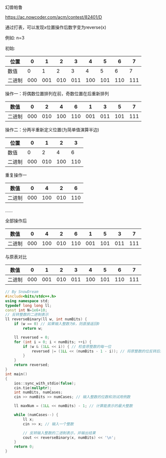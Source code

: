 幻兽帕鲁

https://ac.nowcoder.com/acm/contest/82401/D

通过打表，可以发现x位置操作后数字变为reverse(x)

例如: n=3

初始:

| 位置   | 0    | 1    | 2    | 3    | 4    | 5    | 6    | 7    |
| ------ | ---- | ---- | ---- | ---- | ---- | ---- | ---- | ---- |
| 数值   | 0    | 1    | 2    | 3    | 4    | 5    | 6    | 7    |
| 二进制 | 000  | 001  | 010  | 011  | 100  | 101  | 110  | 111  |

操作一：将偶数位置排列在前，奇数位置在后重新排列

| 数值   | 0    | 2    | 4    | 6    | 1    | 3    | 5    | 7    |
| ------ | ---- | ---- | ---- | ---- | ---- | ---- | ---- | ---- |
| 二进制 | 000  | 010  | 100  | 110  | 001  | 011  | 101  | 111  |

操作二：分两半重新定义位置(为简单值演算半边)

| 位置   | 0    | 1    | 2    | 3    |
| ------ | ---- | ---- | ---- | ---- |
| 数值   | 0    | 2    | 4    | 6    |
| 二进制 | 000  | 010  | 100  | 110  |

重复操作一

| 数值   | 0    | 4    | 2    | 6    |
| ------ | ---- | ---- | ---- | ---- |
| 二进制 | 000  | 100  | 010  | 110  |

......

全部操作后

| 数值   | 0    | 4    | 2    | 6    | 1    | 5    | 3    | 7    |
| ------ | ---- | ---- | ---- | ---- | ---- | ---- | ---- | ---- |
| 二进制 | 000  | 100  | 010  | 110  | 001  | 101  | 011  | 111  |

与原表对比

| 数值   | 0    | 1    | 2    | 3    | 4    | 5    | 6    | 7    |
| ------ | ---- | ---- | ---- | ---- | ---- | ---- | ---- | ---- |
| 二进制 | 000  | 001  | 010  | 011  | 100  | 101  | 110  | 111  |

```cpp
// By SnowDream
#include<bits/stdc++.h>
using namespace std;
typedef long long ll;
const int N=1e6+10;
// 反转整数的二进制表示
ll reverseBinary(ll w, int numBits) {
    if (w == 0) // 如果输入整数为0，则直接返回0
        return w;

    ll reversed = 0;
    for (int i = 0; i < numBits; ++i) {
        if (w & (1LL << i)) { // 检查原整数的每一位
            reversed |= (1LL << (numBits - 1 - i)); // 将原整数的位反转后添加到结果中
        }
    }
    return reversed;
}
int main()
{
    ios::sync_with_stdio(false);
    cin.tie(nullptr);
    int numBits, numCases;
    cin >> numBits >> numCases; // 输入整数的位数和测试用例数

    ll maxNum = (1LL << numBits) - 1; // 计算能表示的最大整数

    while (numCases--) {
        ll x;
        cin >> x; // 输入一个整数

        // 反转输入整数的二进制表示，并输出结果
        cout << reverseBinary(x, numBits) << '\n';
    }
    return 0;
}
```

